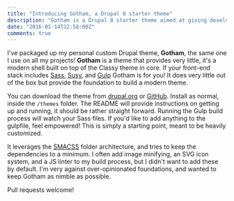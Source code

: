 ```yaml
---
title: "Introducing Gotham, a Drupal 8 starter theme"
description: "Gotham is a Drupal 8 starter theme aimed at giving developers a clean slate"
date: "2016-01-14T12:58:00Z"
comments: true
---
```


I've packaged up my personal custom Drupal theme, **Gotham**, the same one I use on all my projects! **Gotham** is a theme that provides very little, it's a modern shell built on top of the Classy theme in core. If your front-end stack includes [Sass](http://sass-lang.com/), [Susy](http://susy.oddbird.net/), and [Gulp](http://gulpjs.com/) Gotham is for you! It does very little out of the box but provide the foundation to build a modern theme.

You can download the theme from [drupal.org](https://www.drupal.org/sandbox/drewbolles/2645524) or [GitHub](https://github.com/drewbolles/gotham/tree/8.x-1.x). Install as normal, inside the `/themes` folder. The README will provide instructions on getting up and running, it should be rather straight forward. Running the Gulp build process will watch your Sass files. If you'd like to add anything to the gulpfile, feel empowered! This is simply a starting point, meant to be heavily customized.

It leverages the [SMACSS](https://smacss.com/) folder architecture, and tries to keep the dependencies to a minimum. I often add image minifying, an SVG icon system, and a JS linter to my build process, but I didn't want to add these by default. I'm very against over-opinionated foundations, and wanted to keep Gotham as nimble as possible.

Pull requests welcome!
